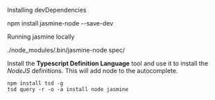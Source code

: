 Installing devDependencies

npm install jasmine-node --save-dev

Running jasmine locally

./node_modules/.bin/jasmine-node spec/

Install the **Typescript Definition Language** tool and use it to install the _NodeJS_ definitions. This will add node to the autocomplete.
```
npm install tsd -g
tsd query -r -o -a install node jasmine
```
